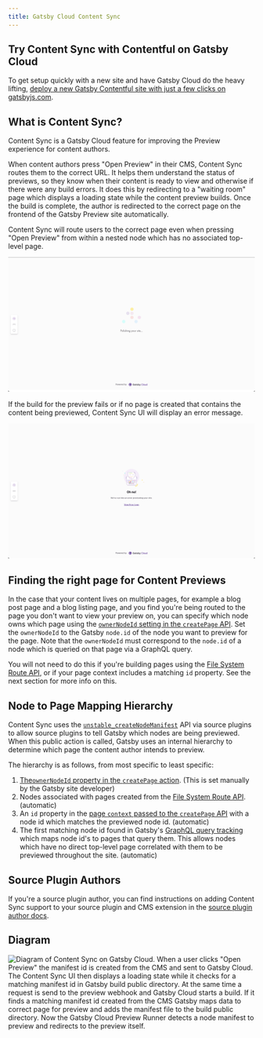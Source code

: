 ```yaml
---
title: Gatsby Cloud Content Sync
---
```


## Try Content Sync with Contentful on Gatsby Cloud

To get setup quickly with a new site and have Gatsby Cloud do the heavy lifting, [deploy a new Gatsby Contentful site with just a few clicks on gatsbyjs.com](https://www.gatsbyjs.com/dashboard/deploynow?url=https://github.com/contentful/starter-gatsby-blog).

## What is Content Sync?

Content Sync is a Gatsby Cloud feature for improving the Preview experience for content authors.

When content authors press "Open Preview" in their CMS, Content Sync routes them to the correct URL. It helps them understand the status of previews, so they know when their content is ready to view and otherwise if there were any build errors. It does this by redirecting to a "waiting room" page which displays a loading state while the content preview builds. Once the build is complete, the author is redirected to the correct page on the frontend of the Gatsby Preview site automatically.

Content Sync will route users to the correct page even when pressing "Open Preview" from within a nested node which has no associated top-level page.

![Screenshot of Gatsbyjs.com Content Sync UI loading state. On the very left vertically centered is a widget with three icons: Gatsby Icon, a Link Icon, and an Information Icon. In the center of the screen a loading indicator says "Polishing your site".](../images/content-sync-loading.png)

If the build for the preview fails or if no page is created that contains the content being previewed, Content Sync UI will display an error message.

![Screenshot of Gatsbyjs.com Content Sync UI error state. Now the center of the screen says "Oh no! We've run into an error previewing your site". You can click a "View Error Logs" link below that text.](../images/content-sync-error.png)

## Finding the right page for Content Previews

In the case that your content lives on multiple pages, for example a blog post page and a blog listing page, and you find you're being routed to the page you don't want to view your preview on, you can specify which node owns which page using the [`ownerNodeId` setting in the `createPage` API][createpage]. Set the `ownerNodeId` to the Gatsby `node.id` of the node you want to preview for the page. Note that the `ownerNodeId` must correspond to the `node.id` of a node which is queried on that page via a GraphQL query.

You will not need to do this if you're building pages using the [File System Route API][fsroutesapi], or if your page context includes a matching `id` property. See the next section for more info on this.

## Node to Page Mapping Hierarchy

Content Sync uses the [`unstable_createNodeManifest`][createnodemanifest] API via source plugins to allow source plugins to tell Gatsby which nodes are being previewed. When this public action is called, Gatsby uses an internal hierarchy to determine which page the content author intends to preview.

The hierarchy is as follows, from most specific to least specific:

1. [The`ownerNodeId` property in the `createPage` action][createpage]. (This is set manually by the Gatsby site developer)
2. Nodes associated with pages created from the [File System Route API][fsroutesapi]. (automatic)
3. An `id` property in the [page `context` passed to the `createPage` API][createpage] with a node id which matches the previewed node id. (automatic)
4. The first matching node id found in Gatsby's [GraphQL query tracking][querytracking] which maps node id's to pages that query them. This allows nodes which have no direct top-level page correlated with them to be previewed throughout the site. (automatic)

## Source Plugin Authors

If you're a source plugin author, you can find instructions on adding Content Sync support to your source plugin and CMS extension in the [source plugin author docs](authordocs).

## Diagram

![Diagram of Content Sync on Gatsby Cloud. When a user clicks "Open Preview" the manifest id is created from the CMS and sent to Gatsby Cloud. The Content Sync UI then displays a loading state while it checks for a matching manifest id in Gatsby build public directory. At the same time a request is send to the preview webhook and Gatsby Cloud starts a build. If it finds a matching manifest id created from the CMS Gatsby maps data to correct page for preview and adds the manifest file to the build public directory. Now the Gatsby Cloud Preview Runner detects a node manifest to preview and redirects to the preview itself.](../images/content-sync-diagram.png)

[authordocs]: /docs/how-to/plugins-and-themes/creating-a-source-plugin/#enabling-content-sync
[createnodemanifest]: /docs/reference/config-files/actions#unstable_createNodeManifest
[createpage]: /docs/reference/config-files/actions#createPage
[querytracking]: /docs/page-node-dependencies/
[fsroutesapi]: /docs/reference/routing/file-system-route-api/
